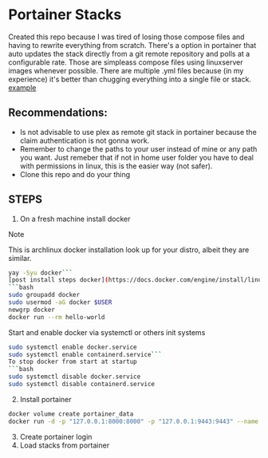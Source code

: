 # Portainer Stacks
Created this repo because I was tired of losing those compose files and having to rewrite everything from scratch. There's a option in portainer that auto updates the stack directly from a git remote repository and polls at a configurable rate. Those are simpleass compose files using linuxserver images whenever possible. There are multiple .yml files because (in my experience) it's better than chugging everything into a single file or stack.
[example](https://github.com/rodhfr/portainer-stacks/blob/main/assets/Control-V.png)
## Recommendations: 
* Is not advisable to use plex as remote git stack in portainer because the claim authentication is not gonna work.
* Remember to change the paths to your user instead of mine or any path you want. Just remeber that if not in home user folder you have to deal with permissions in linux, this is the easier way (not safer).
* Clone this repo and do your thing

## STEPS
1) On a fresh machine install docker
> [!NOTE] 
> This is archlinux docker installation look up for your distro, albeit they are similar.
```bash
yay -Syu docker```
[post install steps docker](https://docs.docker.com/engine/install/linux-postinstall/)
```bash
sudo groupadd docker
sudo usermod -aG docker $USER
newgrp docker
docker run --rm hello-world
```
Start and enable docker via systemctl or others init systems 
```bash
sudo systemctl enable docker.service
sudo systemctl enable containerd.service```
To stop docker from start at startup
```bash
sudo systemctl disable docker.service
sudo systemctl disable containerd.service
```
2) Install portainer
```bash
docker volume create portainer_data
docker run -d -p "127.0.0.1:8000:8000" -p "127.0.0.1:9443:9443" --name portainer --restart=always -v /var/run/docker.sock:/var/run/docker.sock -v portainer_data:/data portainer/portainer-ce:2.21.4
```
3) Create portainer login
4) Load stacks from portainer
